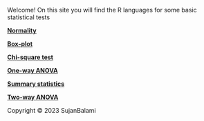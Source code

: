 Welcome!
On this site you will find the R languages for some basic statistical tests 

[**Normality**](Normality.md)

[**Box-plot**](Boxplot.md)

[**Chi-square test**](Chi-Square%20Test.md)

[**One-way ANOVA**](One-way%20ANOVA.md)

[**Summary statistics**](Summary%20statistics.md)

[**Two-way ANOVA**](Two-way%20ANOVA.md)

Copyright © 2023 SujanBalami
